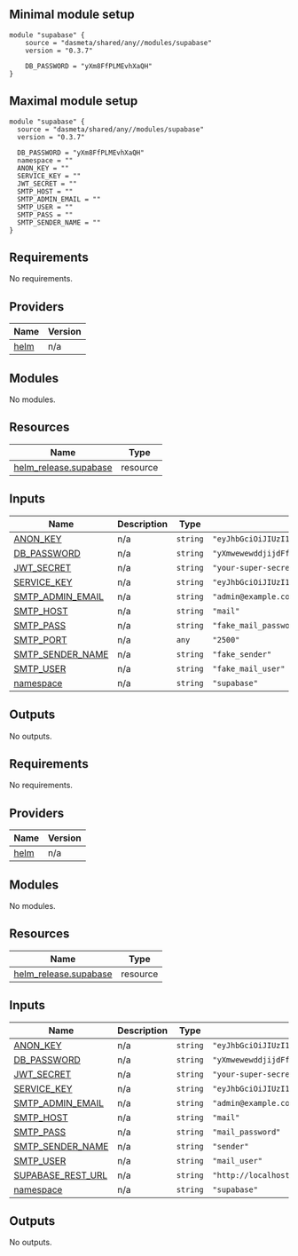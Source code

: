 ## Minimal module setup
```
module "supabase" {
    source = "dasmeta/shared/any//modules/supabase"
    version = "0.3.7"

    DB_PASSWORD = "yXm8FfPLMEvhXaQH"
}
```

## Maximal module setup

```
module "supabase" {
  source = "dasmeta/shared/any//modules/supabase"
  version = "0.3.7"

  DB_PASSWORD = "yXm8FfPLMEvhXaQH"
  namespace = ""
  ANON_KEY = ""
  SERVICE_KEY = ""
  JWT_SECRET = ""
  SMTP_HOST = ""
  SMTP_ADMIN_EMAIL = ""
  SMTP_USER = ""
  SMTP_PASS = ""
  SMTP_SENDER_NAME = ""
}
```
<!-- BEGIN_TF_DOCS -->
## Requirements

No requirements.

## Providers

| Name | Version |
|------|---------|
| <a name="provider_helm"></a> [helm](#provider\_helm) | n/a |

## Modules

No modules.

## Resources

| Name | Type |
|------|------|
| [helm_release.supabase](https://registry.terraform.io/providers/hashicorp/helm/latest/docs/resources/release) | resource |

## Inputs

| Name | Description | Type | Default | Required |
|------|-------------|------|---------|:--------:|
| <a name="input_ANON_KEY"></a> [ANON\_KEY](#input\_ANON\_KEY) | n/a | `string` | `"eyJhbGciOiJIUzI1NiIsInR5cCI6IkpXVCJ9.eyJyb2xlIjoiYW5vbiIsImlhdCI6MTY0MDMwMDQwMCwiZXhwIjoxNzk4MDY2ODAwfQ.JaEiRNdyxX3Pk6XupxauDazXeadLTgTHz5cV7joUrQE"` | no |
| <a name="input_DB_PASSWORD"></a> [DB\_PASSWORD](#input\_DB\_PASSWORD) | n/a | `string` | `"yXmwewewddjijdFfPLMEvhXaQH"` | no |
| <a name="input_JWT_SECRET"></a> [JWT\_SECRET](#input\_JWT\_SECRET) | n/a | `string` | `"your-super-secret-jwt-token-with-at-least-32-characters-long"` | no |
| <a name="input_SERVICE_KEY"></a> [SERVICE\_KEY](#input\_SERVICE\_KEY) | n/a | `string` | `"eyJhbGciOiJIUzI1NiIsInR5cCI6IkpXVCJ9.eyJyb2xlIjoic2VydmljZV9yb2xlIiwiaWF0IjoxNjQwMzAwNDAwLCJleHAiOjE3OTgwNjY4MDB9.sUJPVrhMsSaLgizyCWIgNOIRmjavxDB4Lm3hzb4dC5U"` | no |
| <a name="input_SMTP_ADMIN_EMAIL"></a> [SMTP\_ADMIN\_EMAIL](#input\_SMTP\_ADMIN\_EMAIL) | n/a | `string` | `"admin@example.com"` | no |
| <a name="input_SMTP_HOST"></a> [SMTP\_HOST](#input\_SMTP\_HOST) | n/a | `string` | `"mail"` | no |
| <a name="input_SMTP_PASS"></a> [SMTP\_PASS](#input\_SMTP\_PASS) | n/a | `string` | `"fake_mail_password"` | no |
| <a name="input_SMTP_PORT"></a> [SMTP\_PORT](#input\_SMTP\_PORT) | n/a | `any` | `"2500"` | no |
| <a name="input_SMTP_SENDER_NAME"></a> [SMTP\_SENDER\_NAME](#input\_SMTP\_SENDER\_NAME) | n/a | `string` | `"fake_sender"` | no |
| <a name="input_SMTP_USER"></a> [SMTP\_USER](#input\_SMTP\_USER) | n/a | `string` | `"fake_mail_user"` | no |
| <a name="input_namespace"></a> [namespace](#input\_namespace) | n/a | `string` | `"supabase"` | no |

## Outputs

No outputs.
<!-- END_TF_DOCS -->
<!-- BEGINNING OF PRE-COMMIT-TERRAFORM DOCS HOOK -->
## Requirements

No requirements.

## Providers

| Name | Version |
|------|---------|
| <a name="provider_helm"></a> [helm](#provider\_helm) | n/a |

## Modules

No modules.

## Resources

| Name | Type |
|------|------|
| [helm_release.supabase](https://registry.terraform.io/providers/hashicorp/helm/latest/docs/resources/release) | resource |

## Inputs

| Name | Description | Type | Default | Required |
|------|-------------|------|---------|:--------:|
| <a name="input_ANON_KEY"></a> [ANON\_KEY](#input\_ANON\_KEY) | n/a | `string` | `"eyJhbGciOiJIUzI1NiIsInR5cCI6IkpXVCJ9.eyJyb2xlIjoiYW5vbiIsImlhdCI6MTY0MDMwMDQwMCwiZXhwIjoxNzk4MDY2ODAwfQ.JaEiRNdyxX3Pk6XupxauDazXeadLTgTHz5cV7joUrQE"` | no |
| <a name="input_DB_PASSWORD"></a> [DB\_PASSWORD](#input\_DB\_PASSWORD) | n/a | `string` | `"yXmwewewddjijdFfPLMEvhXaQH"` | no |
| <a name="input_JWT_SECRET"></a> [JWT\_SECRET](#input\_JWT\_SECRET) | n/a | `string` | `"your-super-secret-jwt-token-with-at-least-32-characters-long"` | no |
| <a name="input_SERVICE_KEY"></a> [SERVICE\_KEY](#input\_SERVICE\_KEY) | n/a | `string` | `"eyJhbGciOiJIUzI1NiIsInR5cCI6IkpXVCJ9.eyJyb2xlIjoic2VydmljZV9yb2xlIiwiaWF0IjoxNjQwMzAwNDAwLCJleHAiOjE3OTgwNjY4MDB9.sUJPVrhMsSaLgizyCWIgNOIRmjavxDB4Lm3hzb4dC5U"` | no |
| <a name="input_SMTP_ADMIN_EMAIL"></a> [SMTP\_ADMIN\_EMAIL](#input\_SMTP\_ADMIN\_EMAIL) | n/a | `string` | `"admin@example.com"` | no |
| <a name="input_SMTP_HOST"></a> [SMTP\_HOST](#input\_SMTP\_HOST) | n/a | `string` | `"mail"` | no |
| <a name="input_SMTP_PASS"></a> [SMTP\_PASS](#input\_SMTP\_PASS) | n/a | `string` | `"mail_password"` | no |
| <a name="input_SMTP_SENDER_NAME"></a> [SMTP\_SENDER\_NAME](#input\_SMTP\_SENDER\_NAME) | n/a | `string` | `"sender"` | no |
| <a name="input_SMTP_USER"></a> [SMTP\_USER](#input\_SMTP\_USER) | n/a | `string` | `"mail_user"` | no |
| <a name="input_SUPABASE_REST_URL"></a> [SUPABASE\_REST\_URL](#input\_SUPABASE\_REST\_URL) | n/a | `string` | `"http://localhost:8000/rest/v1/"` | no |
| <a name="input_namespace"></a> [namespace](#input\_namespace) | n/a | `string` | `"supabase"` | no |

## Outputs

No outputs.
<!-- END OF PRE-COMMIT-TERRAFORM DOCS HOOK -->
